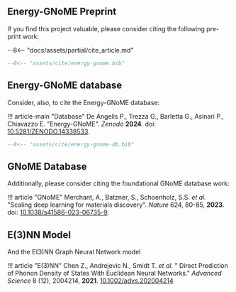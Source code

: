 ## Energy-GNoME Preprint

If you find this project valuable, please consider citing the following pre-print work:

--8<-- "docs/assets/partial/cite_article.md"

``` bibtex title="energy-gnome.bib"
--8<-- "assets/cite/energy-gnome.bib"
```

## Energy-GNoME database

Consider, also, to cite the Energy-GNoME database:

!!! article-main "Database"
    De Angelis P., Trezza G., Barletta G., Asinari P., Chiavazzo E. "Energy-GNoME". *Zenodo* **2024**. doi: [10.5281/ZENODO.14338533](https://doi.org/10.5281/ZENODO.14338533).

``` bibtex title="energy-gnome.bib"
--8<-- "assets/cite/energy-gnome-db.bib"
```

## GNoME Database

Additionally, please consider citing the foundational GNoME database work:

!!! article "GNoME"
    Merchant, A., Batzner, S., Schoenholz, S.S. *et al.* "Scaling deep learning for materials discovery". *Nature* 624, 80-85, **2023**. doi: [10.1038/s41586-023-06735-9](https://doi.org/10.1038/s41586-023-06735-9).

## E(3)NN Model

And the E(3)NN Graph Neural Network model

!!! article "E(3)NN"
    Chen Z., Andrejevic N., Smidt T. *et al.* " Direct Prediction of Phonon Density of States With Euclidean Neural Networks." *Advanced Science* 8 (12), 2004214, **2021**. [10.1002/advs.202004214](https://doi.org/10.1002/advs.202004214)
